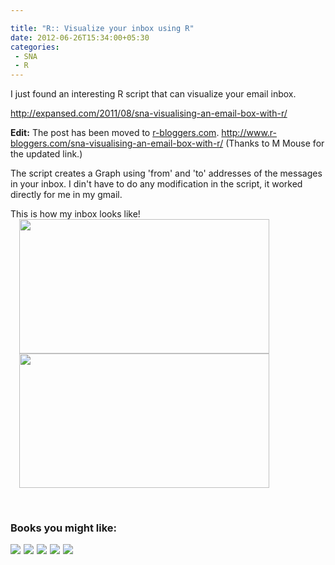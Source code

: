 ```yaml
---

title: "R:: Visualize your inbox using R"
date: 2012-06-26T15:34:00+05:30
categories:
 - SNA
 - R
---
```


I just found an interesting R script that can visualize your email inbox. 

<a href="http://expansed.com/2011/08/sna-visualising-an-email-box-with-r/">http://expansed.com/2011/08/sna-visualising-an-email-box-with-r/</a>

<strong>Edit:</strong> The post has been moved to <a href="http://www.r-bloggers.com/sna-visualising-an-email-box-with-r/">r-bloggers.com</a>. <a href="http://www.r-bloggers.com/sna-visualising-an-email-box-with-r/">http://www.r-bloggers.com/sna-visualising-an-email-box-with-r/</a>  (Thanks to M Mouse for the updated link.) 

The script creates a Graph using 'from' and 'to' addresses of the messages in your inbox. I din't have to do any modification in the script, it worked directly for me in my gmail. 

This is how my inbox looks like! 
<a href="http://4.bp.blogspot.com/-Ex0TXlo0E30/T-mCCgp2UeI/AAAAAAAADs0/UlyL-9cXf4Y/s1600/deepu_email_plot.png" imageanchor="1" style="margin-left:1em; margin-right:1em"><img border="0" height="215" width="400" src="http://4.bp.blogspot.com/-Ex0TXlo0E30/T-mCCgp2UeI/AAAAAAAADs0/UlyL-9cXf4Y/s400/deepu_email_plot.png" /></a> <a href="http://1.bp.blogspot.com/-KiTgW_6wRzY/T-mCH0vq50I/AAAAAAAADtA/YikDZmBO4bo/s1600/deepu_email_plot2.png" imageanchor="1" style="margin-left:1em; margin-right:1em"><img border="0" height="215" width="400" src="http://1.bp.blogspot.com/-KiTgW_6wRzY/T-mCH0vq50I/AAAAAAAADtA/YikDZmBO4bo/s400/deepu_email_plot2.png" /></a>  <div class="amazon-links"><br/><h3>Books you might like:</h3> <a href="http://www.amazon.com/gp/product/B001VEIZ92/ref=as_li_tf_il?ie=UTF8&tag=thelaccur-20&linkCode=as2&camp=1789&creative=9325&creativeASIN=B001VEIZ92"><img border="0" src="http://ws.assoc-amazon.com/widgets/q?_encoding=UTF8&Format=_SL160_&ASIN=B001VEIZ92&MarketPlace=US&ID=AsinImage&WS=1&tag=thelaccur-20&ServiceVersion=20070822" ></a><img src="http://www.assoc-amazon.com/e/ir?t=thelaccur-20&l=as2&o=1&a=B001VEIZ92" width="1" height="1" border="0" alt="" style="border:none !important; margin:0px !important;" />  <a href="http://www.amazon.com/gp/product/0596809158/ref=as_li_tf_il?ie=UTF8&tag=thelaccur-20&linkCode=as2&camp=1789&creative=9325&creativeASIN=0596809158"><img border="0" src="http://ws.assoc-amazon.com/widgets/q?_encoding=UTF8&Format=_SL160_&ASIN=0596809158&MarketPlace=US&ID=AsinImage&WS=1&tag=thelaccur-20&ServiceVersion=20070822" ></a><img src="http://www.assoc-amazon.com/e/ir?t=thelaccur-20&l=as2&o=1&a=0596809158" width="1" height="1" border="0" alt="" style="border:none !important; margin:0px !important;" /> <a href="http://www.amazon.com/gp/product/059680170X/ref=as_li_tf_il?ie=UTF8&tag=thelaccur-20&linkCode=as2&camp=1789&creative=9325&creativeASIN=059680170X"><img border="0" src="http://ws.assoc-amazon.com/widgets/q?_encoding=UTF8&Format=_SL160_&ASIN=059680170X&MarketPlace=US&ID=AsinImage&WS=1&tag=thelaccur-20&ServiceVersion=20070822" ></a><img src="http://www.assoc-amazon.com/e/ir?t=thelaccur-20&l=as2&o=1&a=059680170X" width="1" height="1" border="0" alt="" style="border:none !important; margin:0px !important;" /> <a href="http://www.amazon.com/gp/product/B00683GXUO/ref=as_li_tf_il?ie=UTF8&tag=thelaccur-20&linkCode=as2&camp=1789&creative=9325&creativeASIN=B00683GXUO"><img border="0" src="http://ws.assoc-amazon.com/widgets/q?_encoding=UTF8&Format=_SL160_&ASIN=B00683GXUO&MarketPlace=US&ID=AsinImage&WS=1&tag=thelaccur-20&ServiceVersion=20070822" ></a><img src="http://www.assoc-amazon.com/e/ir?t=thelaccur-20&l=as2&o=1&a=B00683GXUO" width="1" height="1" border="0" alt="" style="border:none !important; margin:0px !important;" /> <a href="http://www.amazon.com/gp/product/0387790535/ref=as_li_tf_il?ie=UTF8&tag=thelaccur-20&linkCode=as2&camp=1789&creative=9325&creativeASIN=0387790535"><img border="0" src="http://ws.assoc-amazon.com/widgets/q?_encoding=UTF8&Format=_SL160_&ASIN=0387790535&MarketPlace=US&ID=AsinImage&WS=1&tag=thelaccur-20&ServiceVersion=20070822" ></a><img src="http://www.assoc-amazon.com/e/ir?t=thelaccur-20&l=as2&o=1&a=0387790535" width="1" height="1" border="0" alt="" style="border:none !important; margin:0px !important;" />   
